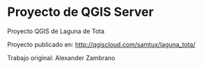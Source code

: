 # Proyecto de QGIS Server 

Proyecto QGIS de Laguna de Tota

Proyecto publicado en: http://qgiscloud.com/samtux/laguna_tota/


Trabajo original: Alexander Zambrano
